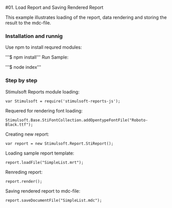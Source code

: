 #01. Load Report and Saving Rendered Report

This example illustrates loading of the report, data rendering and storing the result to the mdc-file.

### Installation and runnig
Use npm to install requred modules:

'''$ npm install'''
Run Sample:

'''$ node index'''

### Step by step

Stimulsoft Reports module loading:

    var Stimulsoft = require('stimulsoft-reports-js');

Requered for rendering font loading:

    Stimulsoft.Base.StiFontCollection.addOpentypeFontFile("Roboto-Black.ttf");

Creating new report:

    var report = new Stimulsoft.Report.StiReport();

Loading sample report template:

    report.loadFile("SimpleList.mrt");

Renreding report:

    report.render();

Saving rendered report to mdc-file:

    report.saveDocumentFile("SimpleList.mdc");
